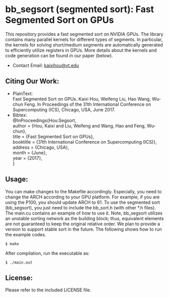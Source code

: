 # bb_segsort (segmented sort): Fast Segmented Sort on GPUs
This repository provides a fast segmented sort on NVIDIA GPUs. The library contains many parallel kernels for different types of segments. In particular, the kernels for solving short/medium segments are automatically generated to efficiently utilize registers in GPUs. More details about the kernels and code generation can be found in our paper (below).

* Contact Email: kaixihou@vt.edu


## Citing Our Work:
* PlainText:  
Fast Segmented Sort on GPUs. 
Kaixi Hou, Weifeng Liu, Hao Wang, Wu-chun Feng.
In Proceedings of the 31th International Conference on Supercomputing (ICS), 
Chicago, USA, 
June 2017.
* Bibtex:  
@InProceedings{Hou:Segsort,  
	author =	{Hou, Kaixi and Liu, Weifeng and Wang, Hao and Feng, Wu-chun},  
	title = 	{Fast Segmented Sort on GPUs},  
	booktitle =	{31th International Conference on Supercomputing (ICS)},  
	address =	{Chicago, USA},  
	month =	{June},  
	year =	{2017},  
}

## Usage:
You can make changes to the Makefile accordingly. Especially, you need to change the ARCH according to your GPU platform. For example, if you are using the P100, you should update ARCH to 61. 
To use the segmented sort (bb_segsort), you just need to include the bb_sort.h (with other *.h files). The main.cu contains an example of how to use it. Note, bb_segsort utilizes an unstable sorting network as the building block; thus, equivalent elements are not guaranteed to keep the original relative order. We plan to provide a version to support stable sort in the future. 
The following shows how to run the example codes.
```
$ make
```
After compilation, run the executable as: 
```
$ ./main.out
```

## License: 
Please refer to the included LICENSE file.
